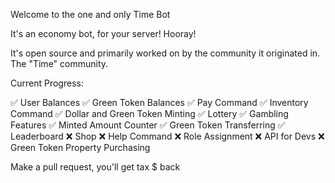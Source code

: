 Welcome to the one and only Time Bot

It's an economy bot, for your server!
Hooray!

It's open source and primarily worked on by the community it originated in. The "Time" community.

Current Progress:

✅ User Balances
✅ Green Token Balances
✅ Pay Command
✅ Inventory Command
✅ Dollar and Green Token Minting
✅ Lottery
✅ Gambling Features
✅ Minted Amount Counter
✅ Green Token Transferring
✅ Leaderboard
❌ Shop
❌ Help Command
❌ Role Assignment
❌ API for Devs
❌ Green Token Property Purchasing

Make a pull request, you'll get tax $ back
